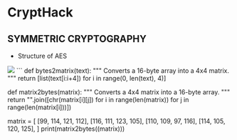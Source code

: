 # CryptHack
## SYMMETRIC CRYPTOGRAPHY
* Structure of AES
<img src = "/Users/genpeirentarou/Desktop/CTF/crypthacks/Structure.png">
```
def bytes2matrix(text):
    """ Converts a 16-byte array into a 4x4 matrix.  """
    return [list(text[i:i+4]) for i in range(0, len(text), 4)]


def matrix2bytes(matrix):
    """ Converts a 4x4 matrix into a 16-byte array.  """
    return "".join([chr(matrix[i][j]) for i in range(len(matrix)) for j in range(len(matrix[i]))])


matrix = [
    [99, 114, 121, 112],
    [116, 111, 123, 105],
    [110, 109, 97, 116],
    [114, 105, 120, 125],
]
print(matrix2bytes((matrix)))
```